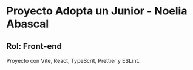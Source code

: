 # Proyecto Adopta un Junior - Noelia Abascal

## Rol: Front-end

Proyecto con Vite, React, TypeScrit, Prettier y ESLint.
